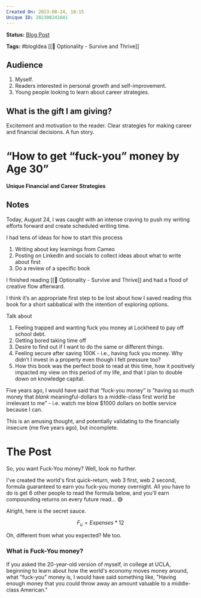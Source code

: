 ```yaml
---
Created On: 2023-08-24, 18:15
Unique ID: 202308241841
---
```

**Status:**  [Blog Post](https://www.notion.so/prescottjr/How-To-Earn-Fuck-You-Money-Before-Age-30-795c86c4d9c94cd091f489d1961d5e81)

**Tags:** #blogIdea [[📗 Optionality - Survive and Thrive]] 


## Audience
1. Myself.
2. Readers interested in personal growth and self-improvement.
3. Young people looking to learn about career strategies.

## What is the gift I am giving?

Excitement and motivation to the reader. Clear strategies for making career and financial decisions. A fun story. 



# “How to get “fuck-you” money by Age 30”
#### Unique Financial and Career Strategies
## Notes

Today, August 24, I was caught with an intense craving to push my writing efforts forward and create scheduled writing time. 

I had tens of ideas for how to start this process 

1. Writing about key learnings from Cameo
2. Posting on LinkedIn and socials to collect ideas about what to write about first 
3. Do a review of a specific book 


I finished reading [[📗 Optionality - Survive and Thrive]] and had a flood of creative flow afterward. 

I think it’s an appropriate first step to be lost about how I saved reading this book for a short sabbatical with the intention of exploring options. 

Talk about 
1. Feeling trapped and wanting fuck you money at Lockheed to pay off school debt. 
1. Getting bored taking time off
2. Desire to find out if I want to do the same or different things.
3. Feeling secure after saving 100K - i.e., having fuck you money. Why didn’t I invest in a property even though I felt pressure too? 
4. How this book was the perfect book to read at this time, how it positively impacted my view on this period of my life, and that I plan to double down on knowledge capital. 

Five years ago, I would have said that “fuck-you money” is “having so much money that  _blank_ meaningful-dollars to a middle-class first world be irrelevant to me” - i.e. watch me blow $1000 dollars on bottle service because I can. 

This is an amusing thought, and potentially validating to the financially insecure (me five years ago), but incomplete. 



# The Post

So, you want Fuck-You money? Well, look no further. 

I've created the world's first quick-return, web 3 first, web 2 second, formula guaranteed to earn you fuck-you money overnight. All you have to do is get 6 other people to read the formula below, and you'll earn compounding returns on every future read... 😅

Alright, here is the secret sauce. 

$$ F_u = Expenses * 12 $$

Oh, different from what you expected? Me too. 

### What is Fuck-You money?
If you asked the 20-year-old version of myself, in college at UCLA, beginning to learn about how the world's economy moves money around, what "fuck-you" money is, I would have said something like, "Having enough money that you could throw away an amount valuable to a middle-class American."
